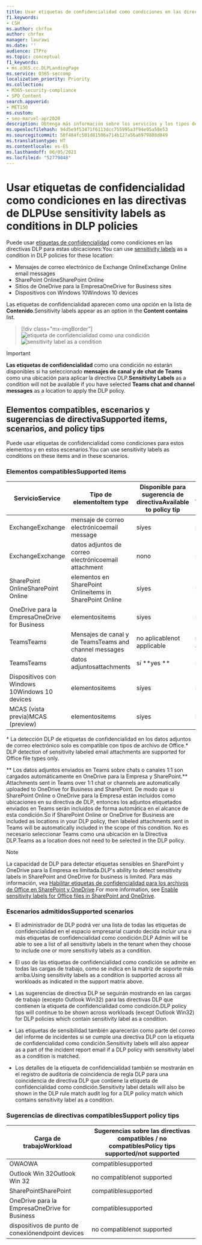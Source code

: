 ```yaml
---
title: Usar etiquetas de confidencialidad como condiciones en las directivas de DLP
f1.keywords:
- CSH
ms.author: chrfox
author: chrfox
manager: laurawi
ms.date: ''
audience: ITPro
ms.topic: conceptual
f1_keywords:
- ms.o365.cc.DLPLandingPage
ms.service: O365-seccomp
localization_priority: Priority
ms.collection:
- M365-security-compliance
- SPO_Content
search.appverid:
- MET150
ms.custom:
- seo-marvel-apr2020
description: Obtenga más información sobre los servicios y los tipos de elementos en los que puede usar etiquetas de confidencialidad como condiciones en directivas DLP
ms.openlocfilehash: 94d5e9f53471f6113dcc755995a3f94e95a58e53
ms.sourcegitcommit: 50f484fc501d81506a714b127a56a6979888d849
ms.translationtype: HT
ms.contentlocale: es-ES
ms.lasthandoff: 06/05/2021
ms.locfileid: "52779848"
---
```

# <a name="use-sensitivity-labels-as-conditions-in-dlp-policies"></a><span data-ttu-id="0fe56-103">Usar etiquetas de confidencialidad como condiciones en las directivas de DLP</span><span class="sxs-lookup"><span data-stu-id="0fe56-103">Use sensitivity labels as conditions in DLP policies</span></span>

<span data-ttu-id="0fe56-104">Puede usar [etiquetas de confidencialidad](sensitivity-labels.md) como condiciones en las directivas DLP para estas ubicaciones:</span><span class="sxs-lookup"><span data-stu-id="0fe56-104">You can use [sensitivity labels](sensitivity-labels.md) as a condition in DLP policies for these location:</span></span>

- <span data-ttu-id="0fe56-105">Mensajes de correo electrónico de Exchange Online</span><span class="sxs-lookup"><span data-stu-id="0fe56-105">Exchange Online email messages</span></span>
- <span data-ttu-id="0fe56-106">SharePoint Online</span><span class="sxs-lookup"><span data-stu-id="0fe56-106">SharePoint Online</span></span>
- <span data-ttu-id="0fe56-107">Sitios de OneDrive para la Empresa</span><span class="sxs-lookup"><span data-stu-id="0fe56-107">OneDrive for Business sites</span></span>
- <span data-ttu-id="0fe56-108">Dispositivos con Windows 10</span><span class="sxs-lookup"><span data-stu-id="0fe56-108">Windows 10 devices</span></span>

<span data-ttu-id="0fe56-109">Las etiquetas de confidencialidad aparecen como una opción en la lista de **Contenido**.</span><span class="sxs-lookup"><span data-stu-id="0fe56-109">Sensitivity labels appear as an option in the **Content contains** list.</span></span>

> [!div class="mx-imgBorder"]
> <span data-ttu-id="0fe56-110">![etiqueta de confidencialidad como una condición](../media/dlp-sensitivity-label-as-a-condition.png)</span><span class="sxs-lookup"><span data-stu-id="0fe56-110">![sensitivity label as a condition](../media/dlp-sensitivity-label-as-a-condition.png)</span></span>

> [!IMPORTANT]
> <span data-ttu-id="0fe56-111">**Las etiquetas de confidencialidad** como una condición no estarán disponibles si ha seleccionado **mensajes de canal y de chat de Teams** como una ubicación para aplicar la directiva DLP.</span><span class="sxs-lookup"><span data-stu-id="0fe56-111">**Sensitivity Labels** as a condition will not be available if you have selected **Teams chat and channel messages** as a location to apply the DLP policy.</span></span>


## <a name="supported-items-scenarios-and-policy-tips"></a><span data-ttu-id="0fe56-112">Elementos compatibles, escenarios y sugerencias de directiva</span><span class="sxs-lookup"><span data-stu-id="0fe56-112">Supported items, scenarios, and policy tips</span></span>

<span data-ttu-id="0fe56-113">Puede usar etiquetas de confidencialidad como condiciones para estos elementos y en estos escenarios.</span><span class="sxs-lookup"><span data-stu-id="0fe56-113">You can use sensitivity labels as conditions on these items and in these scenarios.</span></span>

### <a name="supported-items"></a><span data-ttu-id="0fe56-114">Elementos compatibles</span><span class="sxs-lookup"><span data-stu-id="0fe56-114">Supported items</span></span>

|<span data-ttu-id="0fe56-115">Servicio</span><span class="sxs-lookup"><span data-stu-id="0fe56-115">Service</span></span>  |<span data-ttu-id="0fe56-116">Tipo de elemento</span><span class="sxs-lookup"><span data-stu-id="0fe56-116">Item type</span></span>  |<span data-ttu-id="0fe56-117">Disponible para sugerencia de directiva</span><span class="sxs-lookup"><span data-stu-id="0fe56-117">Available to policy tip</span></span>  |<span data-ttu-id="0fe56-118">Aplicable</span><span class="sxs-lookup"><span data-stu-id="0fe56-118">Enforceable</span></span>  |
|---------|---------|---------|---------|
|<span data-ttu-id="0fe56-119">Exchange</span><span class="sxs-lookup"><span data-stu-id="0fe56-119">Exchange</span></span>    |<span data-ttu-id="0fe56-120">mensaje de correo electrónico</span><span class="sxs-lookup"><span data-stu-id="0fe56-120">email message</span></span>         |<span data-ttu-id="0fe56-121">sí</span><span class="sxs-lookup"><span data-stu-id="0fe56-121">yes</span></span>         |<span data-ttu-id="0fe56-122">sí</span><span class="sxs-lookup"><span data-stu-id="0fe56-122">yes</span></span>         |
|<span data-ttu-id="0fe56-123">Exchange</span><span class="sxs-lookup"><span data-stu-id="0fe56-123">Exchange</span></span>    |<span data-ttu-id="0fe56-124">datos adjuntos de correo electrónico</span><span class="sxs-lookup"><span data-stu-id="0fe56-124">email attachment</span></span>         |<span data-ttu-id="0fe56-125">no</span><span class="sxs-lookup"><span data-stu-id="0fe56-125">no</span></span>         |<span data-ttu-id="0fe56-126">sí \*</span><span class="sxs-lookup"><span data-stu-id="0fe56-126">yes \*</span></span>         |
|<span data-ttu-id="0fe56-127">SharePoint Online</span><span class="sxs-lookup"><span data-stu-id="0fe56-127">SharePoint Online</span></span>     |<span data-ttu-id="0fe56-128">elementos en SharePoint Online</span><span class="sxs-lookup"><span data-stu-id="0fe56-128">items in SharePoint Online</span></span>         |<span data-ttu-id="0fe56-129">sí</span><span class="sxs-lookup"><span data-stu-id="0fe56-129">yes</span></span>         |<span data-ttu-id="0fe56-130">sí</span><span class="sxs-lookup"><span data-stu-id="0fe56-130">yes</span></span>         |
|<span data-ttu-id="0fe56-131">OneDrive para la Empresa</span><span class="sxs-lookup"><span data-stu-id="0fe56-131">OneDrive for Business</span></span>     |<span data-ttu-id="0fe56-132">elementos</span><span class="sxs-lookup"><span data-stu-id="0fe56-132">items</span></span>         |<span data-ttu-id="0fe56-133">sí</span><span class="sxs-lookup"><span data-stu-id="0fe56-133">yes</span></span>         |<span data-ttu-id="0fe56-134">sí</span><span class="sxs-lookup"><span data-stu-id="0fe56-134">yes</span></span>         |
|<span data-ttu-id="0fe56-135">Teams</span><span class="sxs-lookup"><span data-stu-id="0fe56-135">Teams</span></span>     |<span data-ttu-id="0fe56-136">Mensajes de canal y de Teams</span><span class="sxs-lookup"><span data-stu-id="0fe56-136">Teams and channel messages</span></span>         |<span data-ttu-id="0fe56-137">no aplicable</span><span class="sxs-lookup"><span data-stu-id="0fe56-137">not applicable</span></span>         |<span data-ttu-id="0fe56-138">no aplicable</span><span class="sxs-lookup"><span data-stu-id="0fe56-138">not applicable</span></span>         |
|<span data-ttu-id="0fe56-139">Teams</span><span class="sxs-lookup"><span data-stu-id="0fe56-139">Teams</span></span>     |<span data-ttu-id="0fe56-140">datos adjuntos</span><span class="sxs-lookup"><span data-stu-id="0fe56-140">attachments</span></span>         |<span data-ttu-id="0fe56-141">sí \*\*</span><span class="sxs-lookup"><span data-stu-id="0fe56-141">yes \*\*</span></span>         |<span data-ttu-id="0fe56-142">sí \*\*</span><span class="sxs-lookup"><span data-stu-id="0fe56-142">yes \*\*</span></span>         |
|<span data-ttu-id="0fe56-143">Dispositivos con Windows 10</span><span class="sxs-lookup"><span data-stu-id="0fe56-143">Windows 10 devices</span></span>     |<span data-ttu-id="0fe56-144">elementos</span><span class="sxs-lookup"><span data-stu-id="0fe56-144">items</span></span>         |<span data-ttu-id="0fe56-145">sí</span><span class="sxs-lookup"><span data-stu-id="0fe56-145">yes</span></span>         |<span data-ttu-id="0fe56-146">sí</span><span class="sxs-lookup"><span data-stu-id="0fe56-146">yes</span></span>         |
|<span data-ttu-id="0fe56-147">MCAS (vista previa)</span><span class="sxs-lookup"><span data-stu-id="0fe56-147">MCAS (preview)</span></span> |<span data-ttu-id="0fe56-148">elementos</span><span class="sxs-lookup"><span data-stu-id="0fe56-148">items</span></span>         |<span data-ttu-id="0fe56-149">sí</span><span class="sxs-lookup"><span data-stu-id="0fe56-149">yes</span></span>         |<span data-ttu-id="0fe56-150">sí</span><span class="sxs-lookup"><span data-stu-id="0fe56-150">yes</span></span>         |

<span data-ttu-id="0fe56-151">\* La detección DLP de etiquetas de confidencialidad en los datos adjuntos de correo electrónico solo es compatible con tipos de archivo de Office.</span><span class="sxs-lookup"><span data-stu-id="0fe56-151">\* DLP detection of sensitivity labeled email attachments are supported for Office file types only.</span></span>

<span data-ttu-id="0fe56-152">\*\* Los datos adjuntos enviados en Teams sobre chats o canales 1:1 son cargados automáticamente en OneDrive para la Empresa y SharePoint.</span><span class="sxs-lookup"><span data-stu-id="0fe56-152">\*\* Attachments sent in Teams over 1:1 chat or channels are automatically uploaded to OneDrive for Business and SharePoint.</span></span> <span data-ttu-id="0fe56-153">De modo que si SharePoint Online o OneDrive para la Empresa están incluidos como ubicaciones en su directiva de DLP, entonces los adjuntos etiquetados enviados en Teams serán incluidos de forma automática en el alcance de esta condición.</span><span class="sxs-lookup"><span data-stu-id="0fe56-153">So if SharePoint Online or OneDrive for Business are included as locations in your DLP policy, then labeled attachments sent in Teams will be automatically included in the scope of this condition.</span></span> <span data-ttu-id="0fe56-154">No es necesario seleccionar Teams como una ubicación en la Directiva DLP.</span><span class="sxs-lookup"><span data-stu-id="0fe56-154">Teams as a location does not need to be selected in the DLP policy.</span></span>

> [!NOTE]
> <span data-ttu-id="0fe56-155">La capacidad de DLP para detectar etiquetas sensibles en SharePoint y OneDrive para la Empresa es limitada.</span><span class="sxs-lookup"><span data-stu-id="0fe56-155">DLP's ability to detect sensitivity labels in SharePoint and OneDrive for business is limited.</span></span> <span data-ttu-id="0fe56-156">Para más información, vea [Habilitar etiquetas de confidencialidad para los archivos de Office en SharePoint y OneDrive](sensitivity-labels-sharepoint-onedrive-files.md#limitations).</span><span class="sxs-lookup"><span data-stu-id="0fe56-156">For more information, see [Enable sensitivity labels for Office files in SharePoint and OneDrive](sensitivity-labels-sharepoint-onedrive-files.md#limitations).</span></span>

### <a name="supported-scenarios"></a><span data-ttu-id="0fe56-157">Escenarios admitidos</span><span class="sxs-lookup"><span data-stu-id="0fe56-157">Supported scenarios</span></span>

- <span data-ttu-id="0fe56-158">El administrador de DLP podrá ver una lista de todas las etiquetas de confidencialidad en el espacio empresarial cuando decida incluir una o más etiquetas de confidencialidad como condición.</span><span class="sxs-lookup"><span data-stu-id="0fe56-158">DLP Admin will be able to see a list of all sensitivity labels in the tenant when they choose to include one or more sensitivity labels as a condition.</span></span>

- <span data-ttu-id="0fe56-159">El uso de las etiquetas de confidencialidad como condición se admite en todas las cargas de trabajo, como se indica en la matriz de soporte más arriba.</span><span class="sxs-lookup"><span data-stu-id="0fe56-159">Using sensitivity labels as a condition is supported across all workloads as indicated in the support matrix above.</span></span>

- <span data-ttu-id="0fe56-160">Las sugerencias de directiva DLP se seguirán mostrando en las cargas de trabajo (excepto Outlook Win32) para las directivas DLP que contienen la etiqueta de confidencialidad como condición.</span><span class="sxs-lookup"><span data-stu-id="0fe56-160">DLP policy tips will continue to be shown across workloads (except Outlook Win32) for DLP policies which contain sensitivity label as a condition.</span></span>

- <span data-ttu-id="0fe56-161">Las etiquetas de sensibilidad también aparecerán como parte del correo del informe de incidentes si se cumple una directiva DLP con la etiqueta de confidencialidad como condición.</span><span class="sxs-lookup"><span data-stu-id="0fe56-161">Sensitivity labels will also appear as a part of the incident report email if a DLP policy with sensitivity label as a condition is matched.</span></span>

- <span data-ttu-id="0fe56-162">Los detalles de la etiqueta de confidencialidad también se mostrarán en el registro de auditoría de coincidencia de regla DLP para una coincidencia de directiva DLP que contiene la etiqueta de confidencialidad como condición.</span><span class="sxs-lookup"><span data-stu-id="0fe56-162">Sensitivity label details will also be shown in the DLP rule match audit log for a DLP policy match which contains sensitivity label as a condition.</span></span>


### <a name="support-policy-tips"></a><span data-ttu-id="0fe56-163">Sugerencias de directivas compatibles</span><span class="sxs-lookup"><span data-stu-id="0fe56-163">Support policy tips</span></span>


|<span data-ttu-id="0fe56-164">Carga de trabajo</span><span class="sxs-lookup"><span data-stu-id="0fe56-164">Workload</span></span>  |<span data-ttu-id="0fe56-165">Sugerencias sobre las directivas compatibles / no compatibles</span><span class="sxs-lookup"><span data-stu-id="0fe56-165">Policy tips supported/not supported</span></span>  |
|---------|---------|
|<span data-ttu-id="0fe56-166">OWA</span><span class="sxs-lookup"><span data-stu-id="0fe56-166">OWA</span></span> |    <span data-ttu-id="0fe56-167">compatible</span><span class="sxs-lookup"><span data-stu-id="0fe56-167">supported</span></span>     |
|<span data-ttu-id="0fe56-168">Outlook Win 32</span><span class="sxs-lookup"><span data-stu-id="0fe56-168">Outlook Win 32</span></span>    |  <span data-ttu-id="0fe56-169">no compatible</span><span class="sxs-lookup"><span data-stu-id="0fe56-169">not supported</span></span>       |
|<span data-ttu-id="0fe56-170">SharePoint</span><span class="sxs-lookup"><span data-stu-id="0fe56-170">SharePoint</span></span>   |   <span data-ttu-id="0fe56-171">compatible</span><span class="sxs-lookup"><span data-stu-id="0fe56-171">supported</span></span>      |
|<span data-ttu-id="0fe56-172">OneDrive para la Empresa</span><span class="sxs-lookup"><span data-stu-id="0fe56-172">OneDrive for Business</span></span>    |    <span data-ttu-id="0fe56-173">compatible</span><span class="sxs-lookup"><span data-stu-id="0fe56-173">supported</span></span>     |
|<span data-ttu-id="0fe56-174">dispositivos de punto de conexión</span><span class="sxs-lookup"><span data-stu-id="0fe56-174">endpoint devices</span></span>   |  <span data-ttu-id="0fe56-175">no compatible</span><span class="sxs-lookup"><span data-stu-id="0fe56-175">not supported</span></span>       |
